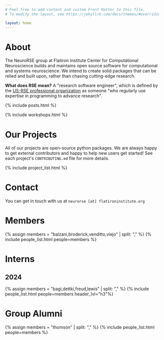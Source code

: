 ```yaml
---
# Feel free to add content and custom Front Matter to this file.
# To modify the layout, see https://jekyllrb.com/docs/themes/#overriding-theme-defaults

layout: home
---
```


# About

The NeuroRSE group at Flatiron Institute Center for Computational Neuroscience builds and maintains open source software for computational and systems neuroscience. We intend to create solid packages that can be relied and built upon, rather than chasing cutting-edge research.

**What does RSE mean?** A "research software engineer", which is defined by the [US-RSE professional organization](https://us-rse.org/about/what-is-an-rse/) as someone "who regularly use expertise in programming to advance research".

{% include posts.html %}

{% include workshops.html %}

# Our Projects

All of our projects are open-source python packages. We are always happy to get external contributors and happy to help new users get started! See each project's `CONTRIBUTING.md` file for more details.

{% include project_list.html %}

# Contact

You can get in touch with us at `neurorse [at] flatironinstitute.org`

# Members

{% assign members = "balzani,broderick,venditto,viejo" | split: "," %}
{% include people_list.html people=members %}

# Interns

## 2024

{% assign members = "bagi,dettki,freud,lewis" | split: "," %}
{% include people_list.html people=members header_lvl="h3"%}

# Group Alumni

{% assign members = "thomson" | split: "," %}
{% include people_list.html people=members %}
